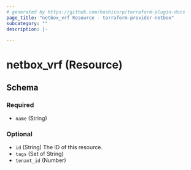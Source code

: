 ```yaml
---
# generated by https://github.com/hashicorp/terraform-plugin-docs
page_title: "netbox_vrf Resource - terraform-provider-netbox"
subcategory: ""
description: |-
  
---
```


# netbox_vrf (Resource)





<!-- schema generated by tfplugindocs -->
## Schema

### Required

- `name` (String)

### Optional

- `id` (String) The ID of this resource.
- `tags` (Set of String)
- `tenant_id` (Number)



